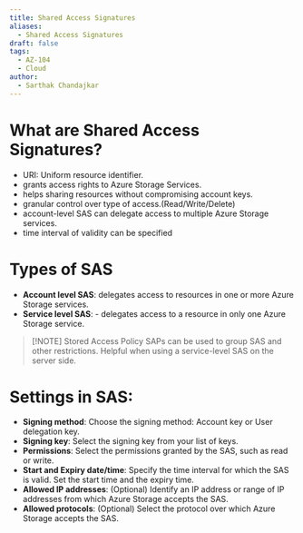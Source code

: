 ```yaml
---
title: Shared Access Signatures
aliases:
  - Shared Access Signatures
draft: false
tags:
  - AZ-104
  - Cloud
author:
  - Sarthak Chandajkar
---
```

# What are Shared Access Signatures?
- URI: Uniform resource identifier.
- grants access rights to Azure Storage Services.
- helps sharing resources without compromising account keys.
- granular control over type of access.(Read/Write/Delete)
- account-level SAS can delegate access to multiple Azure Storage services.
- time interval of validity can be specified

# Types of SAS
- **Account level SAS**: delegates access to resources in one or more Azure Storage services.
- **Service level SAS**: - delegates access to a resource in only one Azure Storage service.


> [!NOTE] Stored Access Policy
> SAPs can be used to group SAS and other restrictions. Helpful when using a service-level SAS on the server side.

# Settings in SAS:
- **Signing method**: Choose the signing method: Account key or User delegation key.
- **Signing key**: Select the signing key from your list of keys.
- **Permissions**: Select the permissions granted by the SAS, such as read or write.
- **Start and Expiry date/time**: Specify the time interval for which the SAS is valid. Set the start time and the expiry time.
- **Allowed IP addresses**: (Optional) Identify an IP address or range of IP addresses from which Azure Storage accepts the SAS.
- **Allowed protocols**: (Optional) Select the protocol over which Azure Storage accepts the SAS.



